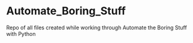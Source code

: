 # Automate_Boring_Stuff
Repo of all files created while working through Automate the Boring Stuff with Python
